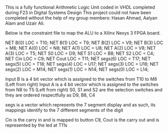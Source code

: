 This is a fully functional Arithmetic Logic Unit coded in VHDL completed during F23 in Digital Systems Design
This project could not have been completed without the help of my group members: Hasan Ahmad, Aalyan Alam and Uzair Ali.

Below is the constraint file to map the ALU to a Xilinx Nexys 3 FPGA board.
 
NET B(0) LOC = T10;
NET B(1) LOC = T9;
NET B(2) LOC = V9;
NET B(3) LOC = M8;
NET A(0) LOC = N8;
NET A(1) LOC = U8;
NET A(2) LOC = V8;
NET A(3) LOC = T5;
NET S0 LOC = D9;
NET S1 LOC = B8;
NET S2 LOC = C4;
NET Cin LOC = C9;
NET Cout LOC = T11;
NET segs(6) LOC = T17;
NET segs(5) LOC = T18;
NET segs(4) LOC = U17;
NET segs(3) LOC = U18;
NET segs(2) LOC = M14;
NET segs(1) LOC = N14;
NET segs(0) LOC = L14;

Input B is a 4 bit vector which is assigned to the switches from T10 to M8 (Left from right)
Input A is a 4 bit vector which is assigned to the switches from N8 to T5 (Left from right)
S0, S1 and S2 are the selection switches and they are ordered respectfully as D9, B8, C4

segs is a vector which represents the 7 segment display and as such, its mappings identify to the 7 different segments of the digit

Cin is the carry in and is mapped to button C9, Cout is the carry out and is represented by the led at T11s
